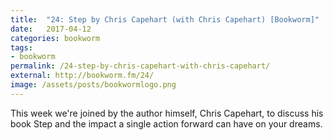 ```yaml
---
title:  "24: Step by Chris Capehart (with Chris Capehart) [Bookworm]"
date:   2017-04-12
categories: bookworm
tags:
- bookworm
permalink: /24-step-by-chris-capehart-with-chris-capehart/
external: http://bookworm.fm/24/
image: /assets/posts/bookwormlogo.png
---
```

This week we're joined by the author himself, Chris Capehart, to discuss his book Step and the impact a single action forward can have on your dreams.
<!--more-->